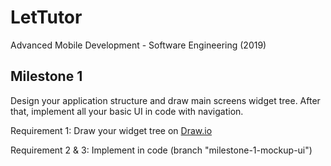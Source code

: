 # LetTutor

Advanced Mobile Development - Software Engineering (2019)

## Milestone 1

Design your application structure and draw main screens widget tree. After that, implement all your basic UI in code with navigation.

Requirement 1: Draw your widget tree on [Draw.io](https://drive.google.com/file/d/1xIKhqREU1l7V3cl-WYsKmDidu5jht5_d/view?usp=sharing)

Requirement 2 & 3: Implement in code (branch "milestone-1-mockup-ui")


